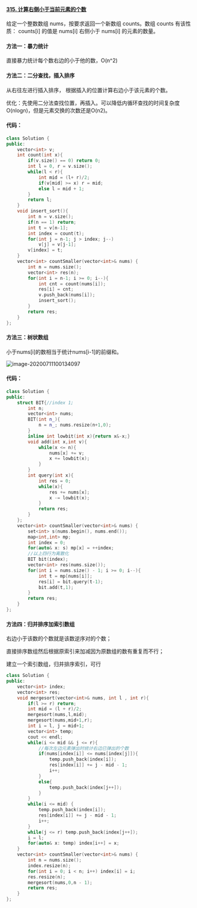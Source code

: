 #### [315. 计算右侧小于当前元素的个数](https://leetcode-cn.com/problems/count-of-smaller-numbers-after-self/)

给定一个整数数组 nums，按要求返回一个新数组 counts。数组 counts 有该性质： counts[i] 的值是  nums[i] 右侧小于 nums[i] 的元素的数量。

#### 方法一：暴力统计

直接暴力统计每个数右边的小于他的数，O(n^2)

#### 方法二：二分查找，插入排序

从右往左进行插入排序，
根据插入的位置计算右边小于该元素的个数。

优化：先使用二分法查找位置，再插入。可以降低内循环查找的时间复杂度O(nlogn)，但是元素交换的次数还是O(n2)。

#### 代码：

```cpp
class Solution {
public:
    vector<int> v;
    int count(int x){
        if(v.size() == 0) return 0;
        int l = 0, r = v.size();
        while(l < r){
            int mid = (l+ r)/2;
            if(v[mid] >= x) r = mid;
            else l = mid + 1;
        }
        return l;
    }
    void insert_sort(){
        int n = v.size();
        if(n == 1) return;
        int t = v[n-1];
        int index = count(t);
        for(int j = n-1; j > index; j--)
            v[j] = v[j-1];
        v[index] = t;
    }
    vector<int> countSmaller(vector<int>& nums) {
        int n = nums.size();
        vector<int> res(n);
        for(int i = n-1; i >= 0; i--){
            int cnt = count(nums[i]);
            res[i] = cnt;
            v.push_back(nums[i]);
            insert_sort();
        }
        return res;
    }
};
```

#### 方法三：树状数组

小于nums[i]的数相当于统计nums[i-1]的前缀和。

![image-20200711100134097](https://i.loli.net/2020/07/11/JS5TU8LpvHl4xIF.png)

#### 代码：

```cpp
class Solution {
public:
    struct BIT{//index 1;
        int n;
        vector<int> nums;
        BIT(int n_){
            n = n_; nums.resize(n+1,0);
        }
        inline int lowbit(int x){return x&-x;}
        void add(int x,int v){
            while(x <= n){
                nums[x] += v;
                x += lowbit(x);
            }
        }
        int query(int x){
            int res = 0;
            while(x){
                res += nums[x];
                x -= lowbit(x);
            }
            return res;
        }
    };
    vector<int> countSmaller(vector<int>& nums) {
        set<int> s(nums.begin(), nums.end());
        map<int,int> mp;
        int index = 0;
        for(auto& x: s) mp[x] = ++index;
        //以上四行为离散化
        BIT bit(index);
        vector<int> res(nums.size());
        for(int i = nums.size() - 1; i >= 0; i--){
            int t = mp[nums[i]];
            res[i] = bit.query(t-1);
            bit.add(t,1);
        }
        return res;
    }
};
```

#### 方法四：归并排序加索引数组

右边小于该数的个数就是该数逆序对的个数；

直接排序数组然后根据原索引来加减因为原数组的数有重复而不行；

建立一个索引数组，归并排序索引，可行

```cpp
class Solution {
public:
    vector<int> index;
    vector<int> res;
    void mergesort(vector<int>& nums, int l , int r){
        if(l >= r) return;
        int mid = (l + r)/2;
        mergesort(nums,l,mid);
        mergesort(nums,mid+1,r);
        int i = l, j = mid+1;
        vector<int> temp;
        cout << endl;
        while(i <= mid && j <= r){
            //每次左边元素弹出时统计右边已弹出的个数
            if(nums[index[i]] <= nums[index[j]]){
                temp.push_back(index[i]);
                res[index[i]] += j - mid - 1;
                i++;
            } 
            else{
                temp.push_back(index[j++]);
            }
        }
        while(i <= mid) {
            temp.push_back(index[i]);
            res[index[i]] += j - mid - 1;
            i++;
        }
        while(j <= r) temp.push_back(index[j++]);
        i = l;
        for(auto& x: temp) index[i++] = x;
    }
    vector<int> countSmaller(vector<int>& nums) {
        int n = nums.size();
        index.resize(n);
        for(int i = 0; i < n; i++) index[i] = i;
        res.resize(n);
        mergesort(nums,0,n - 1);
        return res;
    }
};
```

